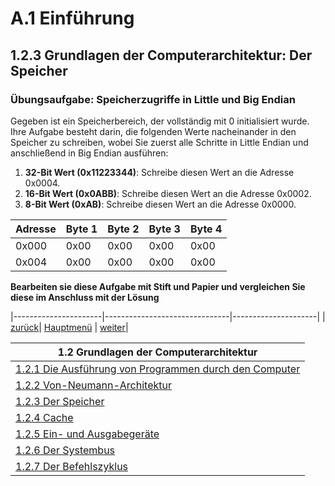 # A.1 Einführung
## 1.2.3 Grundlagen der Computerarchitektur: Der Speicher
### Übungsaufgabe: Speicherzugriffe in Little und Big Endian

Gegeben ist ein Speicherbereich, der vollständig mit 0 initialisiert wurde. Ihre Aufgabe besteht darin, die folgenden Werte nacheinander in den Speicher zu schreiben, wobei Sie zuerst alle Schritte in Little Endian und anschließend in Big Endian ausführen:

1. **32-Bit Wert (0x11223344)**: Schreibe diesen Wert an die Adresse 0x0004.
2. **16-Bit Wert (0x0ABB)**: Schreibe diesen Wert an die Adresse 0x0002.
3. **8-Bit Wert (0xAB)**: Schreibe diesen Wert an die Adresse 0x0000.

| Adresse  | Byte 1 | Byte 2 | Byte 3 | Byte 4 |
|----------|--------|--------|--------|--------|
| 0x000    | 0x00   | 0x00   | 0x00   | 0x00   |
| 0x004    | 0x00   | 0x00   | 0x00   | 0x00   |

**Bearbeiten sie diese Aufgabe mit Stift und Papier und vergleichen Sie diese im Anschluss mit der Lösung**

|----------------------|-------------------------------|---------------------|
| [zurück](memintro.md)| [Hauptmenü](../ueberblick.md) | [weiter](endilsg.md)| 


| **1.2 Grundlagen der Computerarchitektur**                                                |
|-------------------------------------------------------------------------------------------|
| [1.2.1 Die Ausführung von Programmen durch den Computer](../einführungarch/cpuintro.md)   |
| [1.2.2 Von-Neumann-Architektur](../einführungarch/archintro.md)                           |
| [1.2.3 Der Speicher](../einführungarch/memintro.md)                                       |
| [1.2.4 Cache](../einführungarch/cache.md)                                                 |
| [1.2.5 Ein- und Ausgabegeräte](../einführungarch/eaintro.md)                              |
| [1.2.6 Der Systembus](../einführungarch/sbusintro.md)                                     |
| [1.2.7 Der Befehlszyklus](../einführungarch/archintro_pip.md)                             |
